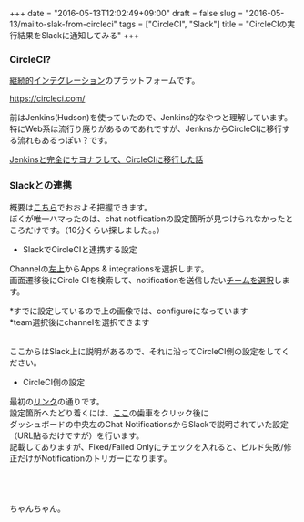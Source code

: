 +++
date = "2016-05-13T12:02:49+09:00"
draft = false
slug = "2016-05-13/mailto-slak-from-circleci"
tags = ["CircleCI", "Slack"]
title = "CircleCIの実行結果をSlackに通知してみる"
+++

### CircleCI?

[継続的インテグレーション](https://ja.wikipedia.org/wiki/%E7%B6%99%E7%B6%9A%E7%9A%84%E3%82%A4%E3%83%B3%E3%83%86%E3%82%B0%E3%83%AC%E3%83%BC%E3%82%B7%E3%83%A7%E3%83%B3)のプラットフォームです。

https://circleci.com/<br>

前はJenkins(Hudson)を使っていたので、Jenkins的なやつと理解しています。<br>
特にWeb系は流行り廃りがあるのであれですが、JenknsからCircleCIに移行する流れもあるっぽい？です。<br>

[Jenkinsと完全にサヨナラして、CircleCIに移行した話](http://blog.stormcat.io/entry/2015/07/02/150000)

### Slackとの連携

概要は[こちら](https://circleci.com/blog/slack-integration/)でおおよそ把握できます。<br>
ぼくが唯一ハマったのは、chat notificationの設定箇所が見つけられなかったところだけです。（10分くらい探しました。。）<br>


* SlackでCircleCIと連携する設定

Channelの[左上](https://gyazo.com/304cd41890db875b1e121a6eace1ab0d)からApps & integrationsを選択します。<br>
画面遷移後にCircle CIを検索して、notificationを送信したい[チームを選択](https://gyazo.com/77053b3ed12ab7179a484227ca08d06f)します。<br>

*すでに設定しているので上の画像では、configureになっています<br>
*team選択後にchannelを選択できます<br>
<br>

ここからはSlack上に説明があるので、それに沿ってCircleCI側の設定をしてください。<br>


* CircleCI側の設定

最初の[リンク](https://circleci.com/blog/slack-integration/)の通りです。<br>
設定箇所へたどり着くには、[ここ](https://gyazo.com/324c92ff27b547843291c71c1086c1e2)の歯車をクリック後に<br>
ダッシュボードの中央左のChat NotificationsからSlackで説明されていた設定（URL貼るだけですが）を行います。<br>
記載してありますが、Fixed/Failed Onlyにチェックを入れると、ビルド失敗/修正だけがNotificationのトリガーになります。<br>
<br>
<br>
<br>
<br>
ちゃんちゃん。
